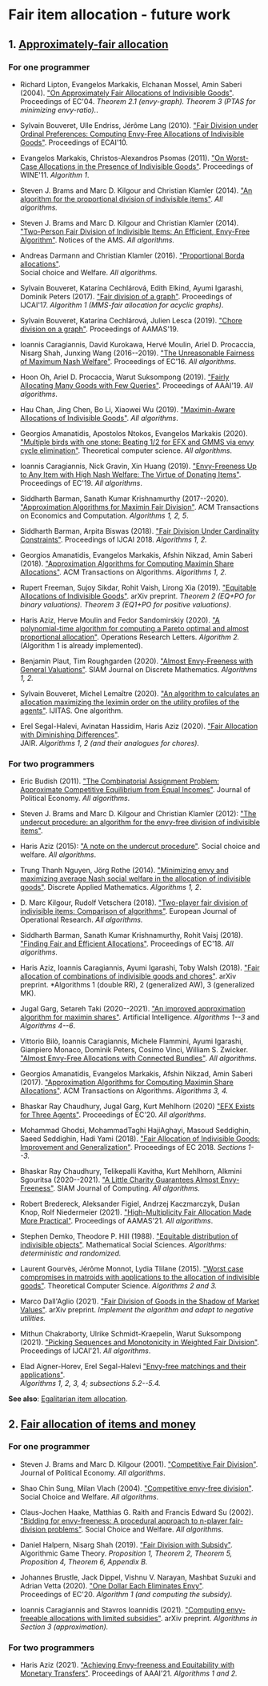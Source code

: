 # Fair item allocation - future work

## 1. [Approximately-fair allocation](https://en.wikipedia.org/wiki/Envy-free_item_allocation)

### For one programmer

* Richard Lipton, Evangelos Markakis, Elchanan Mossel, Amin Saberi (2004).
["On Approximately Fair Allocations of Indivisible Goods"](https://dl.acm.org/doi/pdf/10.1145/988772.988792). 
Proceedings of EC'04.  *Theorem 2.1 (envy-graph). Theorem 3 (PTAS for minimizing envy-ratio).*.

* Sylvain Bouveret, Ulle Endriss, Jérôme Lang (2010).
["Fair Division under Ordinal Preferences: Computing Envy-Free Allocations of Indivisible Goods"](https://ebooks.iospress.nl/doi/10.3233/978-1-60750-606-5-387).
Proceedings of ECAI'10.

* Evangelos Markakis, Christos-Alexandros Psomas (2011).
["On Worst-Case Allocations in the Presence of Indivisible Goods"](https://link.springer.com/chapter/10.1007/978-3-642-25510-6_24).
Proceedings of WINE'11. *Algorithm 1*.

* Steven J. Brams and Marc D. Kilgour and Christian Klamler (2014).
["An algorithm for the proportional division of indivisible items"](https://mpra.ub.uni-muenchen.de/56587/).
*All algorithms.*

* Steven J. Brams and Marc D. Kilgour and Christian Klamler (2014).
["Two-Person Fair Division of Indivisible Items: An Efficient, Envy-Free Algorithm"](https://www.ams.org/journals/notices/201402/rnoti-p130.pdf/).
Notices of the AMS. *All algorithms.*

* Andreas Darmann and Christian Klamler (2016).
["Proportional Borda allocations"](https://link.springer.com/article/10.1007/s00355-016-0982-z).   
Social choice and Welfare. *All algorithms.*

* Sylvain Bouveret, Katarína Cechlárová, Edith Elkind, Ayumi Igarashi, Dominik Peters (2017).
["Fair division of a graph"](https://arxiv.org/abs/1705.10239).
Proceedings of IJCAI'17. *Algorithm 1 (MMS-fair allocation for acyclic graphs)*.

* Sylvain Bouveret, Katarína Cechlárová, Julien Lesca (2019).
["Chore division on a graph"](https://link.springer.com/article/10.1007/s10458-019-09415-z).
Proceedings of AAMAS'19.

* Ioannis Caragiannis, David Kurokawa, Hervé Moulin, Ariel D. Procaccia, Nisarg Shah, Junxing Wang (2016--2019).
["The Unreasonable Fairness of Maximum Nash Welfare"](http://eprints.gla.ac.uk/123283/1/123283.pdf).
Proceedings of EC'16. *All algorithms*.

* Hoon Oh, Ariel D. Procaccia, Warut Suksompong (2019). 
["Fairly Allocating Many Goods with Few Queries"](https://doi.org/10.1609%2Faaai.v33i01.33012141).
Proceedings of AAAI'19. *All algorithms*.

* Hau Chan, Jing Chen, Bo Li, Xiaowei Wu (2019).
["Maximin-Aware Allocations of Indivisible Goods"](https://arxiv.org/abs/1905.09969).
*All algorithms*.

* Georgios Amanatidis,  Apostolos Ntokos, Evangelos Markakis (2020).
["Multiple birds with one stone: Beating 1/2 for EFX and GMMS via envy cycle elimination"](https://doi.org/10.1016%2Fj.tcs.2020.07.006).
Theoretical computer science. *All algorithms*.

* Ioannis Caragiannis, Nick Gravin, Xin Huang (2019).
["Envy-Freeness Up to Any Item with High Nash Welfare: The Virtue of Donating Items"](https://arxiv.org/abs/1902.04319).
Proceedings of EC'19. *All algorithms*.

* Siddharth Barman, Sanath Kumar Krishnamurthy (2017--2020). 
["Approximation Algorithms for Maximin Fair Division"](https://dl.acm.org/doi/abs/10.1145/3381525). 
ACM Transactions on Economics and Computation.  *Algorithms 1, 2, 5*.

* Siddharth Barman, Arpita Biswas (2018).
["Fair Division Under Cardinality Constraints"](https://arxiv.org/abs/1804.09521).
Proceedings of IJCAI 2018.    *Algorithms 1, 2.*

* Georgios Amanatidis, Evangelos Markakis, Afshin Nikzad, Amin Saberi (2018).
["Approximation Algorithms for Computing Maximin Share Allocations"](https://arxiv.org/abs/1503.00941).
ACM Transactions on Algorithms.   *Algorithms 1, 2.*

* Rupert Freeman, Sujoy Sikdar, Rohit Vaish, Lirong Xia (2019).
["Equitable Allocations of Indivisible Goods"](https://arxiv.org/abs/1905.10656).
arXiv preprint. *Theorem 2 (EQ+PO for binary valuations). Theorem 3 (EQ1+PO for positive valuations)*.

* Haris Aziz, Herve Moulin and Fedor Sandomirskiy (2020).
["A polynomial-time algorithm for computing a Pareto optimal and almost proportional allocation"](https://www.sciencedirect.com/science/article/pii/S0167637720301024).
Operations Research Letters. *Algorithm 2.* (Algorithm 1 is already implemented).

* Benjamin Plaut, Tim Roughgarden (2020).
["Almost Envy-Freeness with General Valuations"](https://dl.acm.org/doi/abs/10.1145/3140756).
SIAM Journal on Discrete Mathematics.  *Algorithms 1, 2.*

* Sylvain Bouveret, Michel Lemaître (2020).
["An algorithm to calculates an allocation maximizing the leximin order on the utility profiles of the agents"](https://woasjournals.com/index.php/ijitas/article/view/13).
IJITAS. One algorithm.

* Erel Segal-Halevi, Avinatan Hassidim, Haris Aziz (2020).
["Fair Allocation with Diminishing Differences"](https://www.jair.org/index.php/jair/article/view/11994).   
JAIR. *Algorithms 1, 2 (and their analogues for chores).*

### For two programmers

* Eric Budish (2011). 
["The Combinatorial Assignment Problem: Approximate Competitive Equilibrium from Equal Incomes"](https://doi.org/10.1086%2F664613).
Journal of Political Economy. *All algorithms*.

* Steven J. Brams and Marc D. Kilgour and Christian Klamler (2012): ["The undercut procedure: an algorithm for the envy-free division of indivisible items"](https://link.springer.com/article/10.1007/s00355-011-0599-1).
* Haris Aziz (2015): ["A note on the undercut procedure"](https://link.springer.com/article/10.1007/s00355-015-0877-4).
Social choice and welfare. *All algorithms*.

* Trung Thanh Nguyen, Jörg Rothe (2014).
[ "Minimizing envy and maximizing average Nash social welfare in the allocation of indivisible goods"](https://doi.org/10.1137%2F0117039).
Discrete Applied Mathematics.  *Algorithms 1, 2*.

* D. Marc Kilgour, Rudolf Vetschera (2018).
["Two-player fair division of indivisible items: Comparison of algorithms"](https://www.sciencedirect.com/science/article/pii/S0377221718304764). 
European Journal of Operational Research. *All algorithms.* 

* Siddharth Barman, Sanath Kumar Krishnamurthy, Rohit Vaisj (2018). 
["Finding Fair and Efficient Allocations"](https://dl.acm.org/doi/abs/10.1145/3219166.3219176). 
Proceedings of EC'18.  *All algorithms*.

* Haris Aziz, Ioannis Caragiannis, Ayumi Igarashi, Toby Walsh (2018).
["Fair allocation of combinations of indivisible goods and chores"](https://arxiv.org/abs/1807.10684).
arXiv preprint. *Algorithms 1 (double RR), 2 (generalized AW), 3 (generalized MK).

* Jugal Garg, Setareh Taki (2020--2021). 
["An improved approximation algorithm for maximin shares"](https://www.sciencedirect.com/science/article/pii/S0004370221000989). Artificial Intelligence.  *Algorithms 1--3* and *Algorithms 4--6*.

*  Vittorio Bilò, Ioannis Caragiannis, Michele Flammini, Ayumi Igarashi, Gianpiero Monaco, Dominik Peters, Cosimo Vinci, William S. Zwicker.
["Almost Envy-Free Allocations with Connected Bundles"](https://arxiv.org/abs/1808.09406).
*All algorithms*.

* Georgios Amanatidis, Evangelos Markakis, Afshin Nikzad, Amin Saberi (2017).
["Approximation Algorithms for Computing Maximin Share Allocations"](https://arxiv.org/abs/1503.00941).
ACM Transactions on Algorithms.  *Algorithms 3, 4.*

* Bhaskar Ray Chaudhury, Jugal Garg, Kurt Mehlhorn (2020)
["EFX Exists for Three Agents"](https://arxiv.org/abs/2002.05119).
Proceedings of EC'20.  *All algorithms.*

* Mohammad Ghodsi, MohammadTaghi HajiAghayi, Masoud Seddighin, Saeed Seddighin, Hadi Yami (2018).
["Fair Allocation of Indivisible Goods: Improvement and Generalization"](https://arxiv.org/abs/1704.00222).
Proceedings of EC 2018.   *Sections 1--3.*

* Bhaskar Ray Chaudhury, Telikepalli Kavitha, Kurt Mehlhorn, Alkmini Sgouritsa (2020--2021).
["A Little Charity Guarantees Almost Envy-Freeness"](https://epubs.siam.org/doi/abs/10.1137/20M1359134).
SIAM Journal of Computing.  *All algorithms.*

* Robert Bredereck, Aleksander Figiel, Andrzej Kaczmarczyk, Dušan Knop, Rolf Niedermeier (2021).
["High-Multiplicity Fair Allocation Made More Practical"](https://dl.acm.org/doi/abs/10.5555/3463952.3463988).
Proceedings of AAMAS'21. *All algorithms*.

* Stephen Demko, Theodore P. Hill (1988).
["Equitable distribution of indivisible objects"](https://www.sciencedirect.com/science/article/abs/pii/0165489688900479).
Mathematical Social Sciences. *Algorithms: deterministic and randomized.*

* Laurent Gourvès, Jérôme Monnot, Lydia Tlilane (2015).
["Worst case compromises in matroids with applications to the allocation of indivisible goods"](https://www.sciencedirect.com/science/article/pii/S0304397515003722#br0150).
Theoretical Computer Science. *Algorithms 2 and 3.*

* Marco Dall'Aglio (2021).
["Fair Division of Goods in the Shadow of Market Values"](https://arxiv.org/abs/1910.01615).
arXiv preprint. *Implement the algorithm and adapt to negative utilities.*

* Mithun Chakraborty, Ulrike Schmidt-Kraepelin, Warut Suksompong (2021).
["Picking Sequences and Monotonicity in Weighted Fair Division"](https://arxiv.org/abs/2104.14347).
Proceedings of IJCAI'21. *All algorithms*.

* Elad Aigner-Horev, Erel Segal-Halevi
["Envy-free matchings and their applications"](https://arxiv.org/abs/1901.09527).   
*Algorithms 1, 2, 3, 4; subsections 5.2--5.4.*

**See also**: [Egalitarian item allocation](https://en.wikipedia.org/wiki/Egalitarian_item_allocation).


## 2. [Fair allocation of items and money](https://en.wikipedia.org/wiki/Fair_allocation_of_items_and_money)

### For one programmer

* Steven J. Brams and Marc D. Kilgour (2001).
["Competitive Fair Division"](https://doi.org/10.1086%2F319550).
Journal of Political Economy. *All algorithms*.

* Shao Chin Sung, Milan Vlach (2004). 
["Competitive envy-free division"](https://doi.org/10.1007%2Fs00355-003-0240-z).
Social Choice and Welfare. *All algorithms*.

* Claus-Jochen Haake, Matthias G. Raith and Francis Edward Su (2002).
["Bidding for envy-freeness: A procedural approach to n-player fair-division problems"](https://doi.org/10.1007%2Fs003550100149).
Social Choice and Welfare. *All algorithms*.

* Daniel Halpern, Nisarg Shah (2019).
["Fair Division with Subsidy"](https://link.springer.com/chapter/10.1007/978-3-030-30473-7_25).
Algorithmic Game Theory. *Proposition 1, Theorem 2, Theorem 5, Proposition 4, Theorem 6, Appendix B.*

* Johannes Brustle, Jack Dippel, Vishnu V. Narayan, Mashbat Suzuki and Adrian Vetta (2020).
["One Dollar Each Eliminates Envy"](https://doi.org/10.1145/3391403.3399447).   
Proceedings of EC'20. *Algorithm 1 (and computing the subsidy).*

* Ioannis Caragiannis and Stavros Ioannidis (2021). ["Computing envy-freeable allocations with limited subsidies"](https://arxiv.org/abs/2002.02789). 
arXiv preprint. *Algorithms in Section 3 (approximation).* 

### For two programmers

* Haris Aziz (2021). ["Achieving Envy-freeness and Equitability with Monetary Transfers"](https://ojs.aaai.org/index.php/AAAI/article/view/16645). 
Proceedings of AAAI'21. *Algorithms 1 and 2.*

